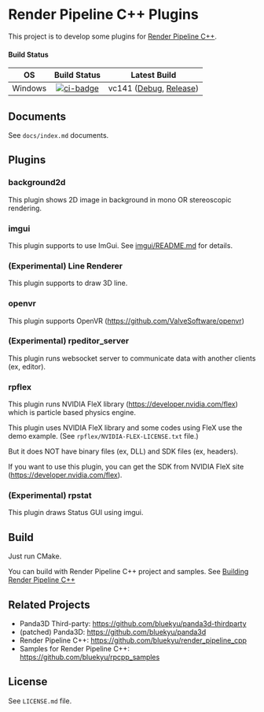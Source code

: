 # Render Pipeline C++ Plugins

This project is to develop some plugins for [Render Pipeline C++](https://github.com/bluekyu/render_pipeline_cpp).

#### Build Status
| OS       | Build Status           | Latest Build                                                                    |
| :------: | :--------------------: | :-----------------------------------------------------------------------------: |
| Windows  | [![ci-badge]][ci-link] | vc141 ([Debug][vc141-debug], [Release][vc141-release])                          |

[ci-badge]: https://ci.appveyor.com/api/projects/status/hu8budi8m0ww6rdg/branch/master?svg=true "AppVeyor build status"
[ci-link]: https://ci.appveyor.com/project/bluekyu/rpcpp-plugins/branch/master "AppVeyor build link"
[vc141-debug]: https://ci.appveyor.com/api/projects/bluekyu/rpcpp-plugins/artifacts/rpcpp_plugins.7z?branch=master&job=Configuration%3A+Debug "Download latest vc141 build (Debug)"
[vc141-release]: https://ci.appveyor.com/api/projects/bluekyu/rpcpp-plugins/artifacts/rpcpp_plugins.7z?branch=master&job=Configuration%3A+Release "Download latest vc141 build (Release)"



## Documents
See `docs/index.md` documents.


## Plugins
### background2d
This plugin shows 2D image in background in mono OR stereoscopic rendering.



### imgui
This plugin supports to use ImGui. See [imgui/README.md](imgui/README.md) for details.



### (**Experimental**) Line Renderer
This plugin supports to draw 3D line.



### openvr
This plugin supports OpenVR (https://github.com/ValveSoftware/openvr)



### (**Experimental**) rpeditor_server
This plugin runs websocket server to communicate data with another clients (ex, editor).



### rpflex
This plugin runs NVIDIA FleX library (https://developer.nvidia.com/flex)
which is particle based physics engine.

This plugin uses NVIDIA FleX library and some codes using FleX use the demo example.
(See `rpflex/NVIDIA-FLEX-LICENSE.txt` file.)

But it does NOT have binary files (ex, DLL) and SDK files (ex, headers).

If you want to use this plugin, you can get the SDK from
NVIDIA FleX site (https://developer.nvidia.com/flex).



### (**Experimental**) rpstat
This plugin draws Status GUI using imgui.



## Build
Just run CMake.

You can build with Render Pipeline C++ project and samples.
See [Building Render Pipeline C++](https://github.com/bluekyu/render_pipeline_cpp/blob/master/docs/build_rpcpp.md)



## Related Projects
- Panda3D Third-party: https://github.com/bluekyu/panda3d-thirdparty
- (patched) Panda3D: https://github.com/bluekyu/panda3d
- Render Pipeline C++: https://github.com/bluekyu/render_pipeline_cpp
- Samples for Render Pipeline C++: https://github.com/bluekyu/rpcpp_samples



## License
See `LICENSE.md` file.
